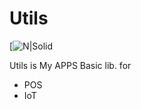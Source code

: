 # Utils

[![N|Solid](https://github.com/CMingTseng)

Utils is My APPS Basic lib. for
  - POS
  - IoT
